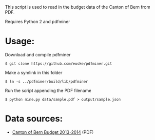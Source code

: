 This script is used to read in the budget data of the Canton of Bern from PDF.

Requires Python 2 and pdfminer

# Usage:

Download and compile pdfminer
```
$ git clone https://github.com/euske/pdfminer.git
```
Make a symlink in this folder
```
$ ln -s ../pdfminer/build/lib/pdfminer
```
Run the script appending the PDF filename
```
$ python mine.py data/sample.pdf > output/sample.json
```

# Data sources:

- [Canton of Bern Budget 2013-2014](http://www.be.ch/portal/de/index/mediencenter/medienmitteilungen.assetref/dam/documents/portal/Medienmitteilungen/de/2013/06/2013-06-28-asp-2014-bericht-de.pdf) (PDF)
